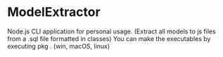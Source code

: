 # ModelExtractor
Node.js CLI application for personal usage. (Extract all models to js files from a .sql file formatted in classes)
You can make the executables by executing pkg . (win, macOS, linux)
